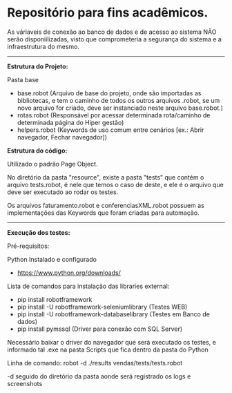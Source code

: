# Repositório para fins acadêmicos.

As váriaveis de conexão ao banco de dados e de acesso ao sistema NÃO serão disponiilizadas, visto que comprometeria a segurança do sistema e a infraestrutura do mesmo.
________________________________________

**Estrutura do Projeto:**

Pasta base
- base.robot (Arquivo de base do projeto, onde são importadas as bibliotecas, e tem o caminho de todos os outros arquivos .robot, se um novo arquivo for criado, deve ser instanciado neste arquivo base.robot.)
- rotas.robot (Responsável por acessar determinada rota/caminho de determinada página do Hiper gestão)
- helpers.robot (Keywords de uso comum entre cenários [ex.: Abrir navegador, Fechar navegador])

**Estrutura do código:**

Utilizado o padrão Page Object.

No diretório da pasta "resource", existe a pasta "tests" que contém o arquivo tests.robot, é nele que temos o caso de deste, e ele é o arquivo que deve ser executado ao rodar os testes.

Os arquivos faturamento.robot e conferenciasXML.robot possuem as implementações das Keywords que foram criadas para automação.

________________________________________

**Execução dos testes:**

Pré-requisitos:

Python Instalado e configurado
- https://www.python.org/downloads/

Lista de comandos para instalação das libraries external:
  - pip install robotframework
  - pip install -U robotframework-seleniumlibrary (Testes WEB)
  - pip install -U robotframework-databaselibrary (Testes em Banco de dados)
  - pip install pymssql (Driver para conexão com SQL Server)

Necessário baixar o driver do navegador que será executado os testes, e informado tal .exe na pasta Scripts que fica dentro da pasta do Python

Linha de comando: robot -d ./results vendas/tests/tests.robot

-d seguido do diretório da pasta aonde será registrado os logs e screenshots
